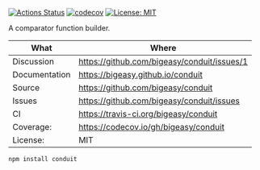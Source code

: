 [![Actions Status](https://github.com/bigeasy/conduit/workflows/Node%20CI/badge.svg)](https://github.com/bigeasy/conduit/actions)
[![codecov](https://codecov.io/gh/bigeasy/conduit/branch/master/graph/badge.svg)](https://codecov.io/gh/bigeasy/conduit)
[![License: MIT](https://img.shields.io/badge/License-MIT-yellow.svg)](https://opensource.org/licenses/MIT)

A comparator function builder.

| What          | Where                                         |
| --- | --- |
| Discussion    | https://github.com/bigeasy/conduit/issues/1   |
| Documentation | https://bigeasy.github.io/conduit             |
| Source        | https://github.com/bigeasy/conduit            |
| Issues        | https://github.com/bigeasy/conduit/issues     |
| CI            | https://travis-ci.org/bigeasy/conduit         |
| Coverage:     | https://codecov.io/gh/bigeasy/conduit         |
| License:      | MIT                                           |


```
npm install conduit
```
